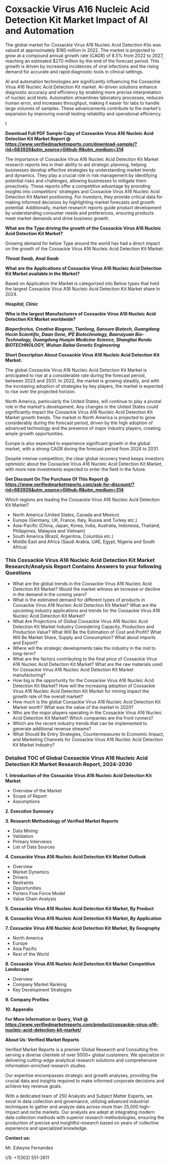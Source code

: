 <meta name="title" content="Global Coxsackie Virus A16 Nucleic Acid Detection Kit Market Impact of AI and Automation"><meta name="description" content="The global market for Coxsackie Virus A16 Nucleic Acid Detection Kits was valued at approximately $180 million in 2022. The market is projected to grow at a compound a"><meta name="title" content="Coxsackie Virus A16 Nucleic Acid Detection Kit Market Size, Share, Scope, Trends, Growth, Opportunities, Analysis, Forecast"><h1>Coxsackie Virus A16 Nucleic Acid Detection Kit Market Impact of AI and Automation</h1><p>The global market for Coxsackie Virus A16 Nucleic Acid Detection Kits was valued at approximately $180 million in 2022. The market is projected to grow at a compound annual growth rate (CAGR) of 8.5% from 2022 to 2027, reaching an estimated $270 million by the end of the forecast period. This growth is driven by increasing incidences of viral infections and the rising demand for accurate and rapid diagnostic tools in clinical settings.</p><p>AI and automation technologies are significantly influencing the Coxsackie Virus A16 Nucleic Acid Detection Kit market. AI-driven solutions enhance diagnostic accuracy and efficiency by enabling more precise interpretation of nucleic acid tests. Automation streamlines laboratory processes, reduces human error, and increases throughput, making it easier for labs to handle large volumes of samples. These advancements contribute to the market's expansion by improving overall testing reliability and operational efficiency.</p>t</p><p id="" class=""><strong>Download Full PDF Sample Copy of Coxsackie Virus A16 Nucleic Acid Detection Kit Market Report @ <a href="https://www.verifiedmarketreports.com/download-sample/?rid=683926&utm_source=Github-R&utm_medium=314" target="_blank">https://www.verifiedmarketreports.com/download-sample/?rid=683926&utm_source=Github-R&utm_medium=314</a></strong></p><p>The importance of&nbsp;Coxsackie Virus A16 Nucleic Acid Detection Kit Market research reports lies in their ability to aid strategic planning, helping businesses develop effective strategies by understanding market trends and dynamics. They play a crucial role in risk management by identifying potential risks and challenges, allowing businesses to mitigate them proactively. These reports offer a competitive advantage by providing insights into competitors' strategies and Coxsackie Virus A16 Nucleic Acid Detection Kit Market positioning. For investors, they provide critical data for making informed decisions by highlighting market forecasts and growth potential. Additionally, market research reports guide product development by understanding consumer needs and preferences, ensuring products meet market demands and drive business growth.</p><p><strong>What are the&nbsp;Type driving the growth of the Coxsackie Virus A16 Nucleic Acid Detection Kit Market?</strong></p><p id="" class="">Growing demand for below Type around the world has had a direct impact on the growth of the Coxsackie Virus A16 Nucleic Acid Detection Kit Market:</p><em><strong>Throat Swab, Anal Swab</strong></em></p><strong>What are the&nbsp;Applications&nbsp;of Coxsackie Virus A16 Nucleic Acid Detection Kit Market available in the Market?</strong></p><p id="" class="">Based on Application the Market is categorized into Below types that held the largest Coxsackie Virus A16 Nucleic Acid Detection Kit Market share In 2024.</p><em><strong>Hospital, Clinic</strong></em></p><strong>Who is the largest Manufacturers of Coxsackie Virus A16 Nucleic Acid Detection Kit Market worldwide?</strong></p><p><em><strong>Bioperfectus, Creative Biogene, Tianlong, Sansure Biotech, Guangdong Hecin Scientific, Daan Gene, IPE Biotechnology, Baoruiyuan Bio-Technology, Guangdong Huayin Medicine Science, Shanghai Rendu BIOTECHNOLOGY, Wuhan Baitai Genetic Engineering</strong></em></p><p id="" class=""><strong>Short Description About Coxsackie Virus A16 Nucleic Acid Detection Kit Market:</strong></p><p>The global Coxsackie Virus A16 Nucleic Acid Detection Kit Market is anticipated to rise at a considerable rate during the forecast period, between 2023 and 2031. In 2022, the market is growing steadily, and with the increasing adoption of strategies by key players, the market is expected to rise over the projected horizon.</p><p>North America, particularly the United States, will continue to play a pivotal role in the market's development. Any changes in the United States could significantly impact the Coxsackie Virus A16 Nucleic Acid Detection Kit Market growth trends. The market in North America is projected to grow considerably during the forecast period, driven by the high adoption of advanced technology and the presence of major industry players, creating ample growth opportunities.</p><p>Europe is also expected to experience significant growth in the global market, with a strong CAGR during the forecast period from 2024 to 2031.</p><p>Despite intense competition, the clear global recovery trend keeps investors optimistic about the Coxsackie Virus A16 Nucleic Acid Detection Kit Market, with more new investments expected to enter the field in the future.</p><p id="" class=""><strong>Get Discount On The Purchase Of This Report @ <a href="https://www.verifiedmarketreports.com/ask-for-discount/?rid=683926&utm_source=Github-R&utm_medium=314" target="_blank">https://www.verifiedmarketreports.com/ask-for-discount/?rid=683926&utm_source=Github-R&utm_medium=314</a></strong></p>Which regions are leading the Coxsackie Virus A16 Nucleic Acid Detection Kit Market?</p><ul><li>North America (United States, Canada and Mexico)</li><li>Europe (Germany, UK, France, Italy, Russia and Turkey etc.)</li><li>Asia-Pacific (China, Japan, Korea, India, Australia, Indonesia, Thailand, Philippines, Malaysia and Vietnam)</li><li>South America (Brazil, Argentina, Columbia etc.)</li><li>Middle East and Africa (Saudi Arabia, UAE, Egypt, Nigeria and South Africa)</li></ul><h3 id="" class="">This Coxsackie Virus A16 Nucleic Acid Detection Kit Market Research/Analysis Report Contains Answers to your following Questions</h3><ul><li>What are the global trends in the Coxsackie Virus A16 Nucleic Acid Detection Kit Market? Would the market witness an increase or decline in the demand in the coming years?</li><li>What is the estimated demand for different types of products in Coxsackie Virus A16 Nucleic Acid Detection Kit Market? What are the upcoming industry applications and trends for the Coxsackie Virus A16 Nucleic Acid Detection Kit Market?</li><li>What Are Projections of Global Coxsackie Virus A16 Nucleic Acid Detection Kit Market Industry Considering Capacity, Production and Production Value? What Will Be the Estimation of Cost and Profit? What Will Be Market Share, Supply and Consumption? What about imports and Export?</li><li>Where will the strategic developments take the industry in the mid to long-term?</li><li>What are the factors contributing to the final price of Coxsackie Virus A16 Nucleic Acid Detection Kit Market? What are the raw materials used for Coxsackie Virus A16 Nucleic Acid Detection Kit Market manufacturing?</li><li>How big is the opportunity for the Coxsackie Virus A16 Nucleic Acid Detection Kit Market? How will the increasing adoption of Coxsackie Virus A16 Nucleic Acid Detection Kit Market for mining impact the growth rate of the overall market?</li><li>How much is the global Coxsackie Virus A16 Nucleic Acid Detection Kit Market worth? What was the value of the market In 2020?</li><li>Who are the major players operating in the Coxsackie Virus A16 Nucleic Acid Detection Kit Market? Which companies are the front runners?</li><li>Which are the recent industry trends that can be implemented to generate additional revenue streams?</li><li>What Should Be Entry Strategies, Countermeasures to Economic Impact, and Marketing Channels for Coxsackie Virus A16 Nucleic Acid Detection Kit Market Industry?</li></ul><h3 id="" class="">Detailed TOC of Global Coxsackie Virus A16 Nucleic Acid Detection Kit Market Research Report, 2024-2030</h3><p id="" class=""><strong>1. Introduction of the Coxsackie Virus A16 Nucleic Acid Detection Kit Market</strong></p><ul><li>Overview of the Market</li><li>Scope of Report</li><li>Assumptions</li></ul><p id="" class=""><strong>2. Executive Summary</strong></p><p id="" class=""><strong>3. Research Methodology of Verified Market Reports</strong></p><ul><li>Data Mining</li><li>Validation</li><li>Primary Interviews</li><li>List of Data Sources</li></ul><p id="" class=""><strong>4. Coxsackie Virus A16 Nucleic Acid Detection Kit Market Outlook</strong></p><ul><li>Overview</li><li>Market Dynamics</li><li>Drivers</li><li>Restraints</li><li>Opportunities</li><li>Porters Five Force Model</li><li>Value Chain Analysis</li></ul><p id="" class=""><strong>5. Coxsackie Virus A16 Nucleic Acid Detection Kit Market, By Product</strong></p><p id="" class=""><strong>6. Coxsackie Virus A16 Nucleic Acid Detection Kit Market, By Application</strong></p><p id="" class=""><strong>7. Coxsackie Virus A16 Nucleic Acid Detection Kit Market, By Geography</strong></p><ul><li>North America</li><li>Europe</li><li>Asia Pacific</li><li>Rest of the World</li></ul><p id="" class=""><strong>8. Coxsackie Virus A16 Nucleic Acid Detection Kit Market Competitive Landscape</strong></p><ul><li>Overview</li><li>Company Market Ranking</li><li>Key Development Strategies</li></ul><p id="" class=""><strong>9. Company Profiles</strong></p><p id="" class=""><strong>10. Appendix</strong></p><p id="" class=""><strong>For More Information or Query, Visit @ <a href="https://www.verifiedmarketreports.com/product/coxsackie-virus-a16-nucleic-acid-detection-kit-market/" target="_blank">https://www.verifiedmarketreports.com/product/coxsackie-virus-a16-nucleic-acid-detection-kit-market/</a></strong></p><p id="" class=""><strong>About Us: Verified Market Reports</strong></p><p id="" class="">Verified Market Reports is a premier Global Research and Consulting firm serving a diverse clientele of over 5000+ global customers. We specialize in delivering cutting-edge analytical research solutions and comprehensive information-enriched research studies.</p><p id="" class="">Our expertise encompasses strategic and growth analyses, providing the crucial data and insights required to make informed corporate decisions and achieve key revenue goals.</p><p id="" class="">With a dedicated team of 250 Analysts and Subject Matter Experts, we excel in data collection and governance, utilizing advanced industrial techniques to gather and analyze data across more than 25,000 high-impact and niche markets. Our analysts are adept at integrating modern data collection methods with superior research methodologies, ensuring the production of precise and insightful research based on years of collective experience and specialized knowledge.</p><p id="" class=""><strong>Contact us:</strong></p><p id="" class="">Mr. Edwyne Fernandes</p><p id="" class="">US: +1(302) 551-2611</p>